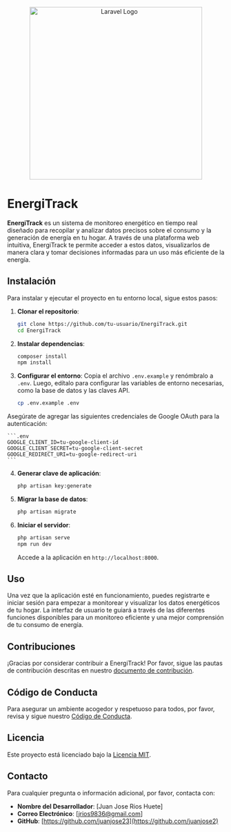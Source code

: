 <p align="center"><a href="https://laravel.com" target="_blank"><img src="https://raw.githubusercontent.com/laravel/art/master/logo-lockup/5%20SVG/2%20CMYK/1%20Full%20Color/laravel-logolockup-cmyk-red.svg" width="400" alt="Laravel Logo"></a></p>

# EnergiTrack

**EnergiTrack** es un sistema de monitoreo energético en tiempo real diseñado para recopilar y analizar datos precisos sobre el consumo y la generación de energía en tu hogar. A través de una plataforma web intuitiva, EnergiTrack te permite acceder a estos datos, visualizarlos de manera clara y tomar decisiones informadas para un uso más eficiente de la energía.



## Instalación

Para instalar y ejecutar el proyecto en tu entorno local, sigue estos pasos:

1. **Clonar el repositorio**:
    ```bash
    git clone https://github.com/tu-usuario/EnergiTrack.git
    cd EnergiTrack
    ```

2. **Instalar dependencias**:
    ```bash
    composer install
    npm install
    ```

3. **Configurar el entorno**:
    Copia el archivo `.env.example` y renómbralo a `.env`. Luego, edítalo para configurar las variables de entorno necesarias, como la base de datos y las claves API.

    ```bash
    cp .env.example .env
    ```

  Asegúrate de agregar las siguientes credenciales de Google OAuth para la autenticación:

    ```.env
    GOOGLE_CLIENT_ID=tu-google-client-id
    GOOGLE_CLIENT_SECRET=tu-google-client-secret
    GOOGLE_REDIRECT_URI=tu-google-redirect-uri
    ```

4. **Generar clave de aplicación**:
    ```bash
    php artisan key:generate
    ```

5. **Migrar la base de datos**:
    ```bash
    php artisan migrate
    ```

6. **Iniciar el servidor**:
    ```bash
    php artisan serve
    npm run dev
    ```

    Accede a la aplicación en `http://localhost:8000`.

## Uso

Una vez que la aplicación esté en funcionamiento, puedes registrarte e iniciar sesión para empezar a monitorear y visualizar los datos energéticos de tu hogar. La interfaz de usuario te guiará a través de las diferentes funciones disponibles para un monitoreo eficiente y una mejor comprensión de tu consumo de energía.

## Contribuciones

¡Gracias por considerar contribuir a EnergiTrack! Por favor, sigue las pautas de contribución descritas en nuestro [documento de contribución](CONTRIBUTING.md).

## Código de Conducta

Para asegurar un ambiente acogedor y respetuoso para todos, por favor, revisa y sigue nuestro [Código de Conducta](CODE_OF_CONDUCT.md).

## Licencia

Este proyecto está licenciado bajo la [Licencia MIT](https://opensource.org/licenses/MIT).

## Contacto

Para cualquier pregunta o información adicional, por favor, contacta con:

- **Nombre del Desarrollador**: [Juan Jose Rios Huete]
- **Correo Electrónico**: [jrios9836@gmail.com]
- **GitHub**: [https://github.com/juanjose23](https://github.com/juanjose2)
